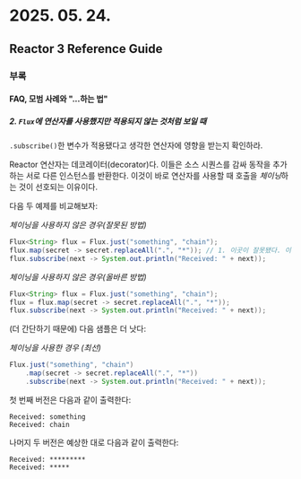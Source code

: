 # 2025. 05. 24.

## Reactor 3 Reference Guide

### 부록

#### FAQ, 모범 사례와 "...하는 법"

##### 2. `Flux`에 연산자를 사용했지만 적용되지 않는 것처럼 보일 때

`.subscribe()`한 변수가 적용됐다고 생각한 연산자에 영향을 받는지 확인하라.

Reactor 연산자는 데코레이터(decorator)다. 이들은 소스 시퀀스를 감싸 동작을 추가하는 서로 다른 인스턴스를 반환한다. 이것이 바로 연산자를 사용할 때 호출을 *체이닝*하는 것이 선호되는 이유이다.

다음 두 예제를 비교해보자:

*체이닝을 사용하지 않은 경우(잘못된 방법)*

```java
Flux<String> flux = Flux.just("something", "chain");
flux.map(secret -> secret.replaceAll(".", "*")); // 1. 이곳이 잘못됐다. 이 결과는 `flux` 변수에 추가되지 않는다.
flux.subscribe(next -> System.out.println("Received: " + next));
```

*체이닝을 사용하지 않은 경우(올바른 방법)*

```java
Flux<String> flux = Flux.just("something", "chain");
flux = flux.map(secret -> secret.replaceAll(".", "*"));
flux.subscribe(next -> System.out.println("Received: " + next));
```

(더 간단하기 때문에) 다음 샘플은 더 낫다:

*체이닝을 사용한 경우 (최선)*

```java
Flux.just("something", "chain")
    .map(secret -> secret.replaceAll(".", "*"))
    .subscribe(next -> System.out.println("Received: " + next));
```

첫 번째 버전은 다음과 같이 출력한다:

```
Received: something
Received: chain
```

나머지 두 버전은 예상한 대로 다음과 같이 출력한다:

```
Received: *********
Received: *****
```
